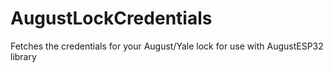 # AugustLockCredentials
Fetches the credentials for your August/Yale lock for use with AugustESP32 library
